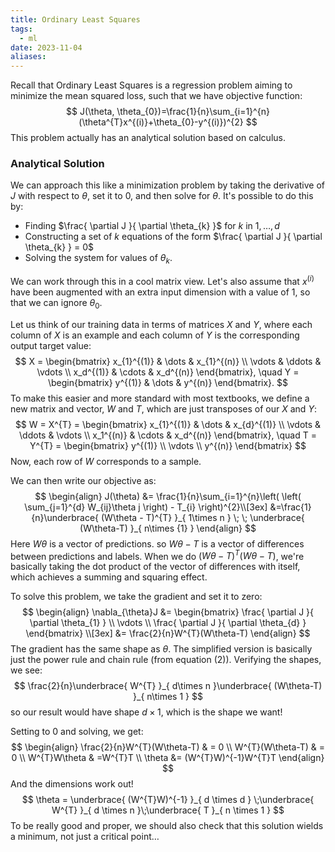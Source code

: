 ```yaml
---
title: Ordinary Least Squares
tags:
  - ml
date: 2023-11-04
aliases:
---
```

Recall that Ordinary Least Squares is a regression problem aiming to minimize the mean squared loss, such that we have objective function:
$$
J(\theta, \theta_{0})=\frac{1}{n}\sum_{i=1}^{n}(\theta^{T}x^{(i)}+\theta_{0}-y^{(i)})^{2}
$$
This problem actually has an analytical solution based on calculus.

### Analytical Solution
We can approach this like a minimization problem by taking the derivative of $J$ with respect to $\theta$, set it to 0, and then solve for $\theta$. It's possible to do this by:
- Finding $\frac{ \partial J }{ \partial \theta_{k} }$ for $k$ in $1,\dots,d$
- Constructing a set of $k$ equations of the form $\frac{ \partial J }{ \partial \theta_{k} } = 0$
- Solving the system for values of $\theta_{k}$.

We can work through this in a cool matrix view. Let's also assume that $x^{(i)}$ have been augmented with an extra input dimension with a value of $1$, so that we can ignore $\theta_{0}$.

Let us think of our training data in terms of matrices $X$ and $Y$, where each column of $X$ is an example and each column of $Y$ is the corresponding output target value:
$$
X = \begin{bmatrix}
x_{1}^{(1)} & \dots  & x_{1}^{(n)} \\
\vdots & \ddots & \vdots \\
x_d^{(1)} & \cdots & x_d^{(n)}
\end{bmatrix}, \quad
Y = \begin{bmatrix}
y^{(1)} & \dots  & y^{(n)}
\end{bmatrix}.
$$
To make this easier and more standard with most textbooks, we define a new matrix and vector, $W$ and $T$, which are just transposes of our $X$ and $Y$:
$$
W = X^{T} = \begin{bmatrix}
x_{1}^{(1)} & \dots  & x_{d}^{(1)} \\
\vdots & \ddots & \vdots \\
x_1^{(n)} & \cdots & x_d^{(n)}
\end{bmatrix}, \quad
T = Y^{T} = \begin{bmatrix}
y^{(1)}  \\
\vdots  \\
y^{(n)}
\end{bmatrix}
$$
Now, each row of $W$ corresponds to a sample.

We can then write our objective as:
$$
\begin{align}
J(\theta) &= \frac{1}{n}\sum_{i=1}^{n}\left( \left( \sum_{j=1}^{d} W_{ij}\theta j \right) - T_{i} \right)^{2}\\[3ex] 
&=\frac{1}{n}\underbrace{ (W\theta - T)^{T} }_{ 1\times n } \; \; \underbrace{ (W\theta-T) }_{ n\times {1} }
\end{align}
$$
Here $W\theta$ is a vector of predictions. so $W\theta-T$ is a vector of differences between predictions and labels. When we do $(W\theta-T)^{T}(W\theta-T)$, we're basically taking the dot product of the vector of differences with itself, which achieves a summing and squaring effect.

To solve this problem, we take the gradient and set it to zero:
$$
\begin{align}
\nabla_{\theta}J &= \begin{bmatrix}
\frac{ \partial J }{ \partial \theta_{1} } \\
\vdots \\
\frac{ \partial J }{ \partial \theta_{d} }
\end{bmatrix} \\[3ex] 
&= \frac{2}{n}W^{T}(W\theta-T)
\end{align}
$$
The gradient has the same shape as $\theta$. The simplified version is basically just the power rule and chain rule (from equation $(2)$). Verifying the shapes, we see:
$$
\frac{2}{n}\underbrace{ W^{T} }_{ d\times n }\underbrace{ (W\theta-T) }_{ n\times 1 }
$$
so our result would have shape $d\times1$, which is the shape we want!

Setting to $0$ and solving, we get:
$$
\begin{align}
\frac{2}{n}W^{T}(W\theta-T)  & = 0 \\
W^{T}(W\theta-T)  & = 0  \\
W^{T}W\theta  & =W^{T}T \\
\theta  &= (W^{T}W)^{-1}W^{T}T
\end{align}
$$And the dimensions work out!
$$
\theta  = \underbrace{ (W^{T}W)^{-1} }_{ d \times d } \;\underbrace{ W^{T} }_{ d \times n }\;\underbrace{ T }_{ n \times 1 }
$$
To be really good and proper, we should also check that this solution wields a minimum, not just a critical point…